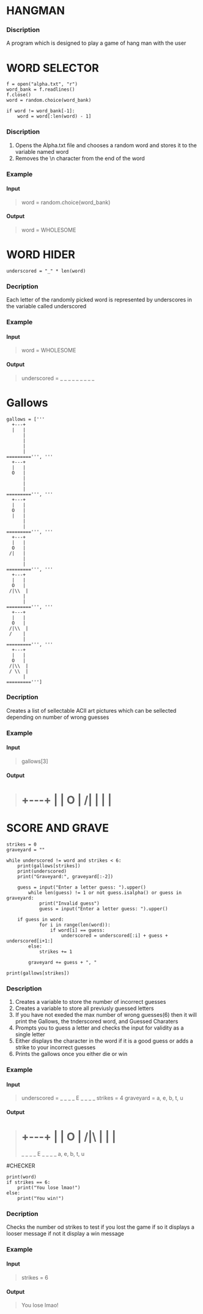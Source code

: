 # HANGMAN

### Discription
A program which is designed to play a game of hang man with the user

# WORD SELECTOR
```
f = open("alpha.txt", "r")
word_bank = f.readlines()
f.close()
word = random.choice(word_bank)

if word != word_bank[-1]:
    word = word[:len(word) - 1]
```
### Discription
1. Opens the Alpha.txt file and chooses a random word and stores it to the variable named word
2. Removes the \n character from the end of the word
### Example
#### Input
>word = random.choice(word_bank)
#### Output
>word = WHOLESOME

# WORD HIDER
```
underscored = "_" * len(word)
```
### Decription
Each letter of the randomly picked word is represented by underscores in the variable called underscored
### Example
#### Input
>word = WHOLESOME
#### Output
>underscored = _ _ _ _ _ _ _ _ _

# Gallows
```
gallows = ['''
  +---+
  |   |
      |
      |
      |
      |
=========''', '''
  +---+
  |   |
  O   |
      |
      |
      |
=========''', '''
  +---+
  |   |
  O   |
  |   |
      |
      |
=========''', '''
  +---+
  |   |
  O   |
 /|   |
      |
      |
=========''', '''
  +---+
  |   |
  O   |
 /|\\  |
      |
      |
=========''', '''
  +---+
  |   |
  O   |
 /|\\  |
 /    |
      |
=========''', '''
  +---+
  |   |
  O   |
 /|\\  |
 / \\  |
      |
=========''']
```
### Decription
Creates a list of sellectable ACII art pictures which can be sellected depending on number of wrong guesses
### Example
#### Input
>gallows[3] 
#### Output
>+---+
>  |   |
>  O   |
> /|   |
>      |
>      |
>=========

# SCORE AND GRAVE
```
strikes = 0
graveyard = ""

while underscored != word and strikes < 6:
    print(gallows[strikes])
    print(underscored)
    print("Graveyard:", graveyard[:-2])

    guess = input("Enter a letter guess: ").upper()
        while len(guess) != 1 or not guess.isalpha() or guess in graveyard:
            print("Invalid guess")
            guess = input("Enter a letter guess: ").upper()

    if guess in word:
            for i in range(len(word)):
                if word[i] == guess:
                    underscored = underscored[:i] + guess + underscored[i+1:]
        else:
            strikes += 1

        graveyard += guess + ", "

print(gallows[strikes])
```
### Description
1. Creates a variable to store the number of incorrect guesses
2. Creates a variable to store all previusly guessed letters
3. If you have not exeded the max number of wrong guesses(6) then it will print the Gallows, the tnderscored word, and Guessed Charaters
4. Prompts you to guess a letter and checks the input for validity as a single letter
5. Either displays the character in the word if it is a good guess or adds a strike to your incorrect guesses
6. Prints the gallows once you either die or win
### Example
#### Input
>underscored = _ _ _ _ E _ _ _ _
>strikes = 4
>graveyard = a, e, b, t, u
#### Output
>  +---+
>  |   |
>  O   |
> /|\\  |
>      |
>      |
>=========
>_ _ _ _ E _ _ _ _
>a, e, b, t, u

#CHECKER
```
print(word)
if strikes == 6:
    print("You lose lmao!")
else:
    print("You win!")
```
### Decription
Checks the number od strikes to test if you lost the game if so it displays a looser message if not it display a win message
### Example
#### Input
>strikes = 6
#### Output
>You lose lmao!
